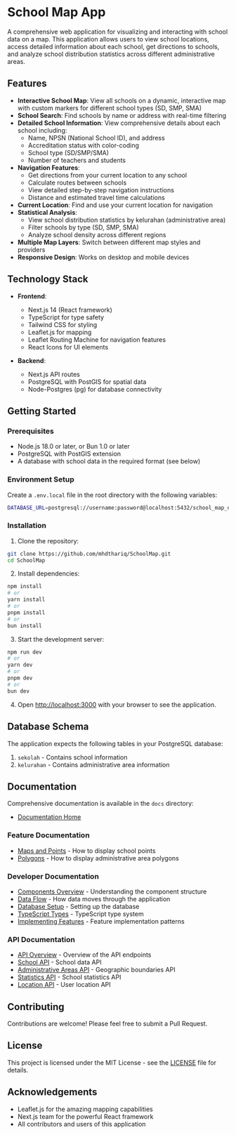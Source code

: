 # School Map App

A comprehensive web application for visualizing and interacting with school data on a map. This application allows users to view school locations, access detailed information about each school, get directions to schools, and analyze school distribution statistics across different administrative areas.

## Features

- **Interactive School Map**: View all schools on a dynamic, interactive map with custom markers for different school types (SD, SMP, SMA)
- **School Search**: Find schools by name or address with real-time filtering
- **Detailed School Information**: View comprehensive details about each school including:
  - Name, NPSN (National School ID), and address
  - Accreditation status with color-coding
  - School type (SD/SMP/SMA)
  - Number of teachers and students
- **Navigation Features**:
  - Get directions from your current location to any school
  - Calculate routes between schools
  - View detailed step-by-step navigation instructions
  - Distance and estimated travel time calculations
- **Current Location**: Find and use your current location for navigation
- **Statistical Analysis**:
  - View school distribution statistics by kelurahan (administrative area)
  - Filter schools by type (SD, SMP, SMA)
  - Analyze school density across different regions
- **Multiple Map Layers**: Switch between different map styles and providers
- **Responsive Design**: Works on desktop and mobile devices

## Technology Stack

- **Frontend**:

  - Next.js 14 (React framework)
  - TypeScript for type safety
  - Tailwind CSS for styling
  - Leaflet.js for mapping
  - Leaflet Routing Machine for navigation features
  - React Icons for UI elements

- **Backend**:
  - Next.js API routes
  - PostgreSQL with PostGIS for spatial data
  - Node-Postgres (pg) for database connectivity

## Getting Started

### Prerequisites

- Node.js 18.0 or later, or Bun 1.0 or later
- PostgreSQL with PostGIS extension
- A database with school data in the required format (see below)

### Environment Setup

Create a `.env.local` file in the root directory with the following variables:

```bash
DATABASE_URL=postgresql://username:password@localhost:5432/school_map_db
```

### Installation

1. Clone the repository:

```bash
git clone https://github.com/mhdthariq/SchoolMap.git
cd SchoolMap
```

2. Install dependencies:

```bash
npm install
# or
yarn install
# or
pnpm install
# or
bun install
```

3. Start the development server:

```bash
npm run dev
# or
yarn dev
# or
pnpm dev
# or
bun dev
```

4. Open [http://localhost:3000](http://localhost:3000) with your browser to see the application.

## Database Schema

The application expects the following tables in your PostgreSQL database:

1. `sekolah` - Contains school information
2. `kelurahan` - Contains administrative area information

## Documentation

Comprehensive documentation is available in the `docs` directory:

- [Documentation Home](./docs/README.md)

### Feature Documentation

- [Maps and Points](./docs/features/maps-and-points.md) - How to display school points
- [Polygons](./docs/features/polygons.md) - How to display administrative area polygons

### Developer Documentation

- [Components Overview](./docs/development/components.md) - Understanding the component structure
- [Data Flow](./docs/development/data-flow.md) - How data moves through the application
- [Database Setup](./docs/development/database-setup.md) - Setting up the database
- [TypeScript Types](./docs/development/typescript-types.md) - TypeScript type system
- [Implementing Features](./docs/development/implementing-features.md) - Feature implementation patterns

### API Documentation

- [API Overview](./docs/api/overview.md) - Overview of the API endpoints
- [School API](./docs/api/endpoints/sekolah.md) - School data API
- [Administrative Areas API](./docs/api/endpoints/kelurahan.md) - Geographic boundaries API
- [Statistics API](./docs/api/endpoints/kelurahan-stats.md) - School statistics API
- [Location API](./docs/api/endpoints/location.md) - User location API

## Contributing

Contributions are welcome! Please feel free to submit a Pull Request.

## License

This project is licensed under the MIT License - see the [LICENSE](LICENSE) file for details.

## Acknowledgements

- Leaflet.js for the amazing mapping capabilities
- Next.js team for the powerful React framework
- All contributors and users of this application
